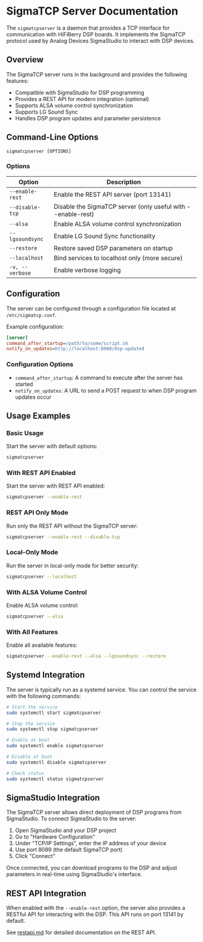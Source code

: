 # SigmaTCP Server Documentation

The `sigmatcpserver` is a daemon that provides a TCP interface for communication with HiFiBerry DSP boards. It implements the SigmaTCP protocol used by Analog Devices SigmaStudio to interact with DSP devices.

## Overview

The SigmaTCP server runs in the background and provides the following features:

- Compatible with SigmaStudio for DSP programming
- Provides a REST API for modern integration (optional)
- Supports ALSA volume control synchronization
- Supports LG Sound Sync
- Handles DSP program updates and parameter persistence

## Command-Line Options

```
sigmatcpserver [OPTIONS]
```

### Options

| Option | Description |
|--------|-------------|
| `--enable-rest` | Enable the REST API server (port 13141) |
| `--disable-tcp` | Disable the SigmaTCP server (only useful with --enable-rest) |
| `--alsa` | Enable ALSA volume control synchronization |
| `--lgsoundsync` | Enable LG Sound Sync functionality |
| `--restore` | Restore saved DSP parameters on startup |
| `--localhost` | Bind services to localhost only (more secure) |
| `-v, --verbose` | Enable verbose logging |

## Configuration

The server can be configured through a configuration file located at `/etc/sigmatcp.conf`.

Example configuration:

```ini
[server]
command_after_startup=/path/to/some/script.sh
notify_on_updates=http://localhost:8080/dsp-updated
```

### Configuration Options

- `command_after_startup`: A command to execute after the server has started
- `notify_on_updates`: A URL to send a POST request to when DSP program updates occur

## Usage Examples

### Basic Usage

Start the server with default options:

```bash
sigmatcpserver
```

### With REST API Enabled

Start the server with REST API enabled:

```bash
sigmatcpserver --enable-rest
```

### REST API Only Mode

Run only the REST API without the SigmaTCP server:

```bash
sigmatcpserver --enable-rest --disable-tcp
```

### Local-Only Mode

Run the server in local-only mode for better security:

```bash
sigmatcpserver --localhost
```

### With ALSA Volume Control

Enable ALSA volume control:

```bash
sigmatcpserver --alsa
```

### With All Features

Enable all available features:

```bash
sigmatcpserver --enable-rest --alsa --lgsoundsync --restore
```

## Systemd Integration

The server is typically run as a systemd service. You can control the service with the following commands:

```bash
# Start the service
sudo systemctl start sigmatcpserver

# Stop the service
sudo systemctl stop sigmatcpserver

# Enable at boot
sudo systemctl enable sigmatcpserver

# Disable at boot
sudo systemctl disable sigmatcpserver

# Check status
sudo systemctl status sigmatcpserver
```

## SigmaStudio Integration

The SigmaTCP server allows direct deployment of DSP programs from SigmaStudio. To connect SigmaStudio to the server:

1. Open SigmaStudio and your DSP project
2. Go to "Hardware Configuration"
3. Under "TCP/IP Settings", enter the IP address of your device
4. Use port 8089 (the default SigmaTCP port)
5. Click "Connect"

Once connected, you can download programs to the DSP and adjust parameters in real-time using SigmaStudio's interface.

## REST API Integration

When enabled with the `--enable-rest` option, the server also provides a RESTful API for interacting with the DSP. This API runs on port 13141 by default.

See [restapi.md](restapi.md) for detailed documentation on the REST API.
